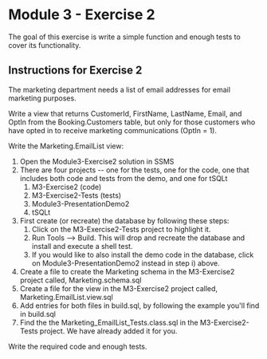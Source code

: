 # Module 3 - Exercise 2
The goal of this exercise is write a simple function and enough tests to cover its functionality.

## Instructions for Exercise 2

The marketing department needs a list of email addresses for email marketing purposes.

Write a view that returns CustomerId, FirstName, LastName, Email, and OptIn from the Booking.Customers table, but only for those customers who have opted in to receive marketing communications (OptIn = 1).

Write the Marketing.EmailList view:

1. Open the Module3-Exercise2 solution in SSMS
1. There are four projects -- one for the tests, one for the code, one that includes both code and tests from the demo, and one for tSQLt
   1. M3-Exercise2 (code)
   1. M3-Exercise2-Tests (tests)
   1. Module3-PresentationDemo2 
   1. tSQLt
1. First create (or recreate) the database by following these steps:
   1. Click on the M3-Exercise2-Tests project to highlight it.
   1. Run Tools --> Build. This will drop and recreate the database and install and execute a shell test.
   1. If you would like to also install the demo code in the database, click on Module3-PresentationDemo2 instead in step i) above.
3. Create a file to create the Marketing schema in the M3-Exercise2 project called, Marketing.schema.sql
4. Create a file for the view in the M3-Exercise2 project called, Marketing.EmailList.view.sql
5. Add entries for both files in build.sql, by following the example you'll find in build.sql
6. Find the the Marketing_EmailList_Tests.class.sql in the M3-Exercise2-Tests project. We have already added it for you.

Write the required code and enough tests.
